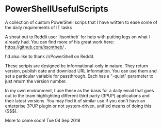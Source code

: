 # PowerShellUsefulScripts
A collection of custom PowerShell scrips that I have written to ease some of the daily requirements of IT tasks

A shout out to Reddit user 'itsontheb' for help with putting legs on what I already had. You can find more of his great work here: https://github.com/itsontheb/ .

I'd also like to thank /r/PowerShell on Reddit. 

These scripts are designed be informational-only in nature. They return version, publish date and download URL information. You can use them and set a particular variable for passthrough. Each has a "-quiet" parameter to just return the version number.

In my own environment, I use these as the basis for a daily email that goes out to the team highlighting different third party (3PUP) applications and their latest versions. You may find it of similar use if you don't have an enterprise 3PUP plugin or not system-driven, unified means of doing this ($$$). 

More to come soon!
Tue 04 Sep 2018
